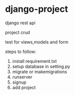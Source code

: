 # django-project
django rest api

project crud

test for views,models and form

steps to follow:

1. install requirement.txt
2. setup database in setting.py
3. migrate or makemigrations
4. runserver
5. signup
6. add project

